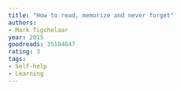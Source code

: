 ```yaml
---
title: "How to read, memorize and never forget"
authors:
- Mark Tigchelaar
year: 2015
goodreads: 35184647
rating: 3
tags:
- Self-help
- Learning
---
```

